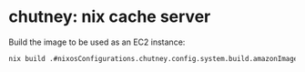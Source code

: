 # chutney: nix cache server

Build the image to be used as an EC2 instance:

```sh
nix build .#nixosConfigurations.chutney.config.system.build.amazonImage
```

